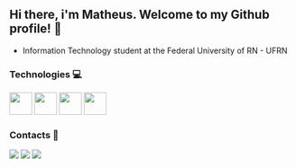 <!DOCTYPE html>
<html lang="en">
<head>
    <meta charset="UTF-8">
    <meta name="viewport" content="width=device-width, initial-scale=1.0">
</head>
<body>
    <h2>Hi there, i'm Matheus. Welcome to my Github profile! &#128204</h2>
    <ul>
        <li>Information Technology student at the Federal University of RN - UFRN</li>
    </ul>
    <h3>Technologies &#128187</h3>
    <div>
        <img loading="lazy" src="https://cdn.jsdelivr.net/gh/devicons/devicon/icons/git/git-original.svg" width="40" height="40"/>
        <img loading="lazy" src="https://cdn.jsdelivr.net/gh/devicons/devicon@latest/icons/java/java-original.svg" width="40" height="40"/>
        <img loading="lazy" src="https://cdn.jsdelivr.net/gh/devicons/devicon@latest/icons/spring/spring-original-wordmark.svg" width="40" height="40"/>
        <img loading="lazy" src="https://cdn.jsdelivr.net/gh/devicons/devicon@latest/icons/vscode/vscode-original.svg" width="40" height="40"/>
    </div>
    <h3>Contacts &#128231</h3>
    <div>
        <a href="https://instagram.com/matheus.freitax" target="_blank"><img loading="lazy" src="https://img.shields.io/badge/-Instagram-%23E4405F?style=for-the-badge&logo=instagram&logoColor=white" target="_blank"></a>
        <a href = "mailto:mgsoutodelira@gmail.com"><img loading="lazy" src="https://img.shields.io/badge/Gmail-D14836?style=for-the-badge&logo=gmail&logoColor=white" target="_blank"></a>
        <a href="https://www.linkedin.com/in/mgsoutodelira" target="_blank"><img loading="lazy" src="https://img.shields.io/badge/-LinkedIn-%230077B5?style=for-the-badge&logo=linkedin&logoColor=white" target="_blank"></a>   
    </div>
</body>
</html>
